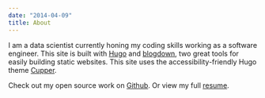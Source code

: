 ```yaml
---
date: "2014-04-09"
title: About
---
```


I am a data scientist currently honing my coding skills working as a software engineer. This site is built with <a href="https://github.com/gohugoio" target="_blank">Hugo</a> and <a href="https://bookdown.org/yihui/blogdown/" target="_blank">blogdown</a>, two great tools for easily building static websites. This site uses the accessibility-friendly Hugo theme <a href="https://themes.gohugo.io/cupper-hugo-theme/" target="_blank">Cupper</a>.

Check out my open source work on <a href="https://github.com/svitkin" target="_blank">Github</a>.
Or view my full <a href="../Resume.pdf" target="_blank">resume</a>.